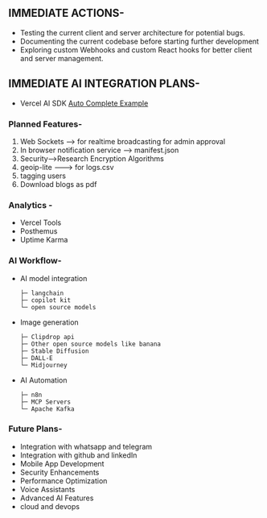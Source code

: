## IMMEDIATE ACTIONS-
* Testing the current client and server architecture for potential bugs.
* Documenting the current codebase before starting further development
* Exploring custom Webhooks and custom React hooks for better client and server management.

## IMMEDIATE AI INTEGRATION PLANS-
* Vercel AI SDK [Auto Complete Example](https://ai-sdk.dev/docs/ai-sdk-ui/completion)

### Planned Features-  
1. Web Sockets --> for realtime broadcasting for admin approval 
2. In browser notification service --> manifest.json
3. Security-->Research Encryption Algorithms
4. geoip-lite ---> for logs.csv
5. tagging users
6. Download blogs as pdf
   
### Analytics -
* Vercel Tools
* Posthemus
* Uptime Karma

### AI Workflow-
* AI model integration
   ``` 
   ├─ langchain
   ├─ copilot kit
   └─ open source models
   ```
* Image generation
   ```
   ├─ Clipdrop api
   ├─ Other open source models like banana
   ├─ Stable Diffusion
   ├─ DALL-E
   └─ Midjourney
   ```
* AI Automation
   ``` 
   ├─ n8n
   ├─ MCP Servers
   └─ Apache Kafka
   ```

### Future Plans-
* Integration with whatsapp and telegram
* Integration with github and linkedIn
* Mobile App Development
* Security Enhancements
* Performance Optimization
* Voice Assistants
* Advanced AI Features
* cloud and devops
